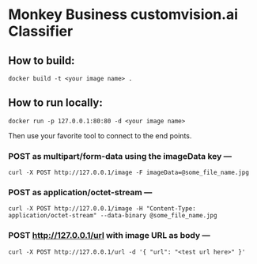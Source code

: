# Monkey Business customvision.ai Classifier

## How to build:

    docker build -t <your image name> .

## How to run locally:

    docker run -p 127.0.0.1:80:80 -d <your image name>

Then use your favorite tool to connect to the end points.

### POST as multipart/form-data using the imageData key &mdash;

	curl -X POST http://127.0.0.1/image -F imageData=@some_file_name.jpg

### POST as application/octet-stream &mdash;

	curl -X POST http://127.0.0.1/image -H "Content-Type: application/octet-stream" --data-binary @some_file_name.jpg

### POST http://127.0.0.1/url with image URL as body &mdash;

    curl -X POST http://127.0.0.1/url -d '{ "url": "<test url here>" }'